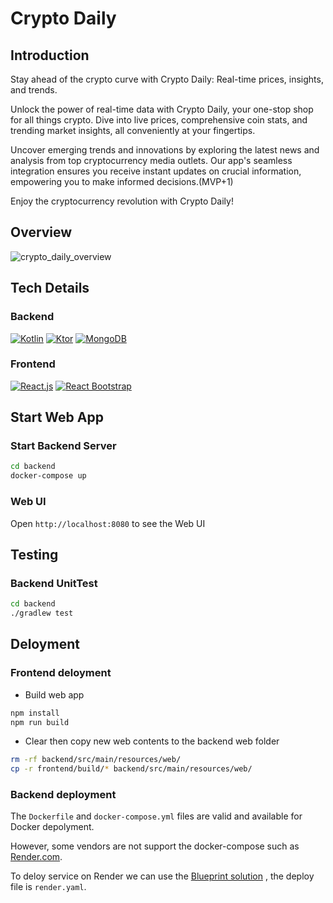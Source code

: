 # Crypto Daily

## Introduction

Stay ahead of the crypto curve with Crypto Daily: Real-time prices, insights, and trends.

Unlock the power of real-time data with Crypto Daily, your one-stop shop for all things crypto. Dive into live prices, comprehensive coin stats, and trending market insights, all conveniently at your fingertips.

Uncover emerging trends and innovations by exploring the latest news and analysis from top cryptocurrency media outlets. Our app's seamless integration ensures you receive instant updates on crucial information, empowering you to make informed decisions.(MVP+1)

Enjoy the cryptocurrency revolution with Crypto Daily!

## Overview

![crypto_daily_overview](https://github.com/zac4j/crypto-daily/assets/17920307/cccd15b0-8e9a-4cff-a7fb-f89cfebe71ed)

## Tech Details

### Backend

[![Kotlin](https://img.shields.io/badge/kotlin-1.9.22-blue.svg?logo=kotlin)](http://kotlinlang.org)
[![Ktor](https://img.shields.io/badge/ktor-2.3.8-blue.svg?logo=ktor)](http://ktor.io)
[![MongoDB](https://img.shields.io/badge/mongodb-4.11.0-blue.svg?logo=mongodb)](http://mongodb.io)

### Frontend

[![React.js](https://img.shields.io/badge/reactjs-18.2.0-blue.svg?logo=react)](https://react.dev/)
[![React Bootstrap](https://img.shields.io/badge/bootstrap-2.10.0-blue.svg?logo=bootstrap)](https://react-bootstrap.netlify.app/)

## Start Web App

### Start Backend Server

```bash
cd backend
docker-compose up
```

### Web UI

Open `http://localhost:8080` to see the Web UI

## Testing

### Backend UnitTest

```bash
cd backend
./gradlew test
```

## Deloyment

### Frontend deloyment

+ Build web app

```bash
npm install
npm run build
```

+ Clear then copy new web contents to the backend web folder

```bash
rm -rf backend/src/main/resources/web/
cp -r frontend/build/* backend/src/main/resources/web/
```

### Backend deployment

The `Dockerfile` and `docker-compose.yml` files are valid and available for Docker depolyment.

However, some vendors are not support the docker-compose such as [Render.com](https://render.com).

To deloy service on Render we can use the [Blueprint solution](https://docs.render.com/blueprint-spec) , the deploy file is `render.yaml`.
